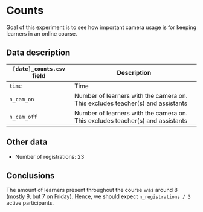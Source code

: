 # Counts

Goal of this experiment is to see how important camera usage is for
keeping learners in an online course.

## Data description

`[date]_counts.csv` field|Description
-------------------------|-------------------------------------
`time`                   |Time
`n_cam_on`               |Number of learners with the camera on. This excludes teacher(s) and assistants
`n_cam_off`              |Number of learners with the camera on. This excludes teacher(s) and assistants

## Other data

- Number of registrations: 23

## Conclusions

The amount of learners present throughout the course was around 8 (mostly
9, but 7 on Friday). Hence, we should expect `n_registrations / 3`
active participants.

